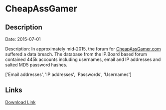 # CheapAssGamer

## Description

Date: 2015-07-01

Description:
In approximately mid-2015, the forum for <a href="https://www.cheapassgamer.com" target="_blank" rel="noopener">CheapAssGamer.com</a> suffered a data breach. The database from the IP.Board based forum contained 445k accounts including usernames, email and IP addresses and salted MD5 password hashes.


['Email addresses', 'IP addresses', 'Passwords', 'Usernames']

## Links

[Download Link](https://link-to.net/1229997/781.0584510806938/dynamic/?r=Y2hlYXBhc3NnYW1lci5jb20=)
